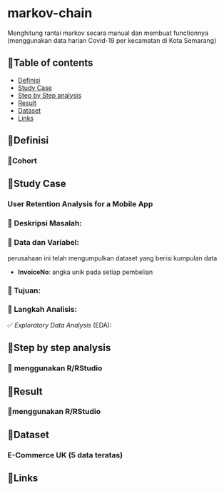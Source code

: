 # markov-chain
Menghitung rantai markov secara manual dan membuat functionnya (menggunakan data harian Covid-19 per kecamatan di Kota Semarang)

## 📌Table of contents
- [Definisi](https://github.com/DiannitaOlipmimi/cohort_analysis#definisi)
- [Study Case](https://github.com/DiannitaOlipmimi/cohort_analysis#study-case)
- [Step by Step analysis](https://github.com/DiannitaOlipmimi/cohort_analysis#step-by-step-analysis)
- [Result](https://github.com/DiannitaOlipmimi/cohort_analysis#result)
- [Dataset](https://github.com/DiannitaOlipmimi/cohort_analysis#dataset)
- [Links](https://github.com/DiannitaOlipmimi/cohort_analysis#links)

## 📌**Definisi**
### 📒Cohort


## 📌**Study Case**
### **User Retention Analysis for a Mobile App**

### 📒 Deskripsi Masalah:


### 📒 Data dan Variabel:
perusahaan ini telah mengumpulkan dataset yang berisi kumpulan data 
- **InvoiceNo**: angka unik pada setiap pembelian 

### 📒 Tujuan:

### 📒 Langkah Analisis:
✅ *Exploratory Data Analysis* (EDA):

## 📌**Step by step analysis**
### 📒 **menggunakan R/RStudio**

## 📌**Result**
### 📒**menggunakan R/RStudio**

## 📌**Dataset**
### **E-Commerce UK (5 data teratas)**



## 📌**Links**
